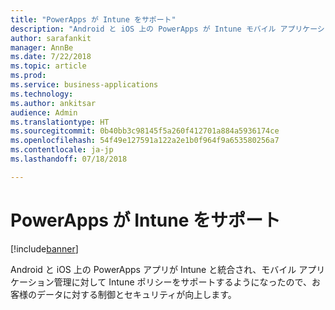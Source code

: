```yaml
---
title: "PowerApps が Intune をサポート"
description: "Android と iOS 上の PowerApps が Intune モバイル アプリケーション管理をサポートするようになりました"
author: sarafankit
manager: AnnBe
ms.date: 7/22/2018
ms.topic: article
ms.prod: 
ms.service: business-applications
ms.technology: 
ms.author: ankitsar
audience: Admin
ms.translationtype: HT
ms.sourcegitcommit: 0b40bb3c98145f5a260f412701a884a5936174ce
ms.openlocfilehash: 54f49e127591a122a2e1b0f964f9a653580256a7
ms.contentlocale: ja-jp
ms.lasthandoff: 07/18/2018

---
```

# <a name="powerapps-supports-intune"></a>PowerApps が Intune をサポート


[!include[banner](../../includes/banner.md)]

Android と iOS 上の PowerApps アプリが Intune と統合され、モバイル アプリケーション管理に対して Intune ポリシーをサポートするようになったので、お客様のデータに対する制御とセキュリティが向上します。

